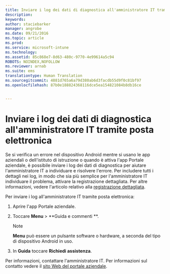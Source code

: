 ```yaml
---
title: Inviare i log dei dati di diagnostica all'amministratore IT tramite posta elettronica | Microsoft Intune
description: 
keywords: 
author: staciebarker
manager: angrobe
ms.date: 09/21/2016
ms.topic: article
ms.prod: 
ms.service: microsoft-intune
ms.technology: 
ms.assetid: 85c868e7-8d63-480c-9770-4e99614a5c94
ROBOTS: NOINDEX,NOFOLLOW
ms.reviewer: arnab
ms.suite: ems
translationtype: Human Translation
ms.sourcegitcommit: 4881d765a6a79d380ab6d3facdb55d9f0c81bf97
ms.openlocfilehash: 87b0e188824368116dce5ea154821084b8db16ce


---
```



# Inviare i log dei dati di diagnostica all'amministratore IT tramite posta elettronica

Se si verifica un errore nel dispositivo Android mentre si usano le app aziendali o dell'istituto di istruzione o quando è attiva l'app Portale aziendale, è possibile inviare i log dei dati di diagnostica per aiutare l'amministratore IT a individuare e risolvere l'errore. Per includere tutti i dettagli nei log, in modo che sia più semplice per l'amministratore IT individuare il problema, attivare la registrazione dettagliata. Per altre informazioni, vedere l'articolo relativo alla [registrazione dettagliata](use-verbose-logging-to-help-your-it-administrator-fix-device-issues-android.md).

Per inviare i log all'amministratore IT tramite posta elettronica:

1.  Aprire l'app Portale aziendale.

2.  Toccare **Menu** &gt;  **Guida e commenti **.

    > [!NOTE]
    > **Menu** può essere un pulsante software o hardware, a seconda del tipo di dispositivo Android in uso.

3.  In **Guida** toccare **Richiedi assistenza**.

Per informazioni, contattare l'amministratore IT. Per informazioni sul contatto vedere il [sito Web del portale aziendale](http://portal.manage.microsoft.com).


<!--HONumber=Sep16_HO4-->


